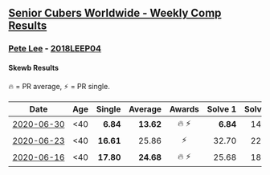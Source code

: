 <style>table {white-space: nowrap;}</style>

## [Senior Cubers Worldwide - Weekly Comp Results](/scw-comp/results/)
### [Pete Lee](README.md) - [2018LEEP04](https://www.worldcubeassociation.org/persons/2018LEEP04?event=skewb)
#### Skewb Results

<span style="white-space: nowrap;">🔥 = PR average</span>, <span style="white-space: nowrap;">⚡ = PR single</span>.

| Date | Age | Single | Average | Awards | Solve 1 | Solve 2 | Solve 3 | Solve 4 | Solve 5 | Video |
| :--: | :--: | --: | --: | :--: | --: | --: | --: | --: | --: | :-- |
| [2020-06-30](../../results/2020-06-30/skewb.md) | <40 | **6.84** | **13.62** | 🔥 ⚡ | **6.84** | 14.06 | 34.51 | 14.86 | 11.95 | [Desktop](https://www.facebook.com/events/1716512181834525/permalink/1720808974738179) / [Mobile](https://m.facebook.com/events/1716512181834525?view=permalink&id=1720808974738179) |
| [2020-06-23](../../results/2020-06-23/skewb.md) | <40 | **16.61** | 25.86 | ⚡ | 32.70 | 22.37 | **16.61** | 27.03 | 28.18 | [Desktop](https://www.facebook.com/events/1618516681636159/permalink/1624129321074895) / [Mobile](https://m.facebook.com/events/1618516681636159?view=permalink&id=1624129321074895) |
| [2020-06-16](../../results/2020-06-16/skewb.md) | <40 | **17.80** | **24.68** | 🔥 ⚡ | 25.68 | 18.65 | 29.70 | 40.16 | **17.80** | [Desktop](https://www.facebook.com/events/296087658445428/permalink/299518714768989) / [Mobile](https://m.facebook.com/events/296087658445428?view=permalink&id=299518714768989) |


<!-- Global site tag (gtag.js) - Google Analytics -->
<script async src="https://www.googletagmanager.com/gtag/js?id=UA-86348435-3"></script>
<script>window.dataLayer = window.dataLayer || []; function gtag() {dataLayer.push(arguments);} gtag('js', new Date()); gtag('config', 'UA-86348435-3');</script>
